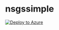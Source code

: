 # nsgssimple
[![Deploy to Azure](https://aka.ms/deploytoazurebutton)](https://portal.azure.com/#create/Microsoft.Template/uri/https%3A%2F%2Fraw.githubusercontent.com%2Faneshpugal%2Fnsgssimple%2Fmain%2FNewTemplate.json)